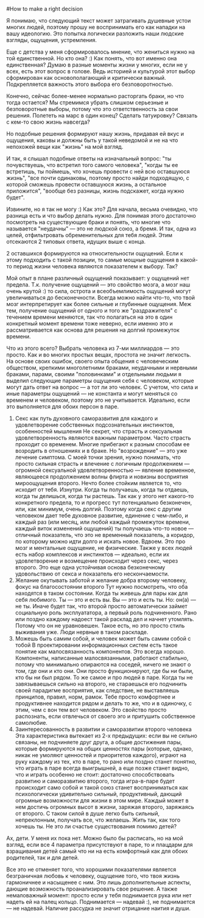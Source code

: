 #How to make a right decision

Я понимаю, что следующий текст может затрагивать душевные устои многих людей, поэтому прошу не воспринимать его как нападки на вашу идеологию. Это попытка логически разложить наши людские взгляды, ощущения, устремления.

Еще с детства у меня сформировалось мнение, что жениться нужно на той единственной. Но кто она? :) Как понять, что вот именно она единственная? Думаю в разные моменты жизни у многих, если не у всех, есть этот вопрос в голове. Ведь историей и культурой этот выбор сформирован как основополагающий и критически важный. Подкрепляется важность этого выбора его безповоротностью.

Конечно, сейчас более-менее нормально расторгать браки, но что тогда остается? Мы стремимся убрать слишком серьезные и безповоротные выборы, потому что это ответственность за свои решения.
Полететь на марс в один конец? Сделать татуировку? Связать с кем-то свою жизнь навсегда?

Но подобные решения формируют нашу жизнь, придавая ей вкус и ощущения, каковы и должны быть у такой неведомой и не на что непохожей вещи как "жизнь" на мой взгляд.

И так, я слышал подобные ответы на изначальный вопрос: "ты почувствуешь, что встретил того самого человека", "когды ты ее встретишь, ты поймешь, что хочешь провести с ней всю оставшуюся жизнь", "все почти одинаковы, поэтому просто найди подходящую, с которой сможешь провести оставшуюся жизнь, а остальное приложится", "вообще без разницы, жизнь подскажет, когда нужно будет".

Извините, но я так не могу :) Как это? Для начала, весьма очевидно, что разница есть и что выбор делать нужно. Для понимая этого достаточно посмотреть на существующие браки и понять, что многие что называется "неудачны" — это не людской союз, а бремя. И так, одна из целей, отфильтровать обременительных для тебя людей. Этим отсекаются 2 типовых ответа, идущих выше с конца.

2 оставшихся формируются на относительности ощущений. Если к этому подходить с такой позиции, то самые мощные ощущения в какой-то период жизни человека являются показателем к выбору. Так?

Мой опыт в плане различный ощущений показывает: у ощущений нет предела. Т.к. получение ощущений — это свойство мозга, а мозг наш очень крутой :) то сила, острота и всеобъемлимость ощущений могут увеличиваться до бесконечности. Всегда можно найти что-то, что твой мозг интерпретирует как более сильные и глубинные ощущения. Меж тем, получение ощущений от одного и того же "раздражителя" с течением времени меняются, так что полагаться на это в один конкретный момент времени тоже неверно, если именно это и рассматривается как основа для решения на долгий промежуток времени.

Что из этого всего? Выбрать человека из 7-ми миллиардов — это просто. Как и во многих простых вещах, простота не значит легкость.
На основе своих ошибок, своего опыта общения с человеческим обществом, крепкими многолетними браками, неудачными и нервными браками, парами, своими "половинками" и отдельными людьми я выделил следующие параметры ощущения себя с человеком, которые могут дать ответ на вопрос — а тот ли это человек. С учетом, что сила и иные параметры ощущений — не константа и могут меняться со временем и человеком, поэтому это не учитывается. Идеально, если это выполняется для обоих персон в паре.

1) Секс как путь духовного саморазвития для каждого и удовлетворение собственных подсознательных инстинктов, особенностей мышления
    Не секрет, что страсть и сексуальная удовлетворенность являются важным параметром. Часто страсть проходит со временем. Многие прибегают к разным способам ее возродить в отношениях и в браке. Но "возрождение" — это уже лечение симптома. С моей точки зрения, нужно понимать, что просто сильная страсть и влечение с логичным продолжением — огромной сексуальной удовлетворенностью — явление временное, являющееся продолжением волны флирта и новизны восприятия мироощущения второго.
    Нечто более стойким является то, что исходит от тебя. Изнутри.
    Когда ты получаешь, когда ты отдаешь, когда ты делишься, когда ты растешь. Так как у этого нет какого-то конкретного предела, то и прогресс тут потенциально безконечен, или, как минимум, очень долгий.
    Поэтому когда секс с другим человеком дает тебе духовное развитие, единение с чем-либо, и каждый раз (или месяц, или любой каждый промежуток времени, каждый виток изменений ощущений) ты получаешь что-то новое — отличный показатель, что это не временный показатель, а коридор, по которому можно идти долго и искать новое. Вдвоем. Это про мозг и ментальные ощущение, не физические.
    Также у всех людей есть набор комплексов и инстинктов — идеально, если их удовлетворение и возмещение происходит через секс, через второго. Это еще одна устойчивая основа безконечному удовольствию от секса и показатель его нескончаемости.
2) Желание окутывать заботой и желание добра второму человеку, фокус на благосостоянии второго
    Тут нужно посмотреть, что оба находятся в таком состоянии. Когда ты живешь для пары как для себя любимого. Ты — это и есть вы. Вы — это и есть ты.
    Но: он(а) — не ты. Иначе будет так, что второй просто автоматически займет социальную роль эксплуататора, а первый роль подчиненного. Рано или поздно каждому надоест такой расклад дел и начнет утомлять. Потому что он не уравновешен. Такое есть, но это просто стиль выживания уже. Люди нервные в таком раскладе.
3) Можешь быть самим собой, и человек может быть самим собой с тобой
    В проектировании информационных систем есть такое понятие как малосвязанность компонентов. Это всегда хорошо. Компоненты, написанные малосвязанными, работают стабильно, потому что минимально опираются на соседей, ничего не знают о том, где они и кто они. Они просто функционируют, где бы ни были, кто бы ни был рядом.
    То же самое и про людей в паре. Когда ты не завязываешься сильно на второго, не стараешься его подчинить своей парадигме восприятия, как следствие, не выставляешь принципов, правил, норм, рамок. Тебе просто комфортнее и продуктивнее находится рядом и делать то же, что и в одиночку, с этим, чем с вон тем вот человеком.
    Это свойство просто распознать, если отвлечься от своего эго и притушить собственное самолюбие.
4) Заинтересованность в развитии и саморазвитии второго человека
    Эта характеристика вытекает из 2-х предыдущих: если вы не сильно связаны, не подчиняете друг друга, а общие достижения пары, которые формируются на общих ценностях пары (которые, однако, никак не умоляют ценностей и приоритетов каждого), играют на руку каждому из тех, кто в паре, то рано или поздно станет понятно, что играть в паре всегда выигрышней, а еще позже станет видно, что и играть особенно не стоит: достаточно способствовать развитию и саморазвитию второго, тогда игра-в-паре будет происходит само собой и такой союз станет восприниматься как психологически удивительно сильный, продуктивный, дающий огромные возможности для жизни в этом мире. Каждый может в нем достичь огромных высот в жизни, заряжая второго, заряжаясь от второго. С таком силой в душе легко быть сильный, непреклонным, получать все, что желаешь. Жить так, как того хочешь ты. Не это ли счастье существования помимо детей?

Ах, дети. У меня их пока нет. Можно было бы расписать, но на мой взгляд, если все 4 параметра присутствуют в паре, то и плацдарм для взращивания детей самый что ни на есть комфортный как для обоих родителей, так и для детей.

Все это не отменяет того, что хорошими показателями является безграничная любовь к человеку, ощущение того, что твоя жизнь гармоничнее и насыщенее с ним. Это лишь дополнительные аспекты, дающие возможность проанализировать свое решение.
А также немаловажный момент: просто если у тебя поднимается рука или нет надеть ей на палец кольцо. Поднимается — надевай :), не поднимается — не надевай. Наличие рассудка не значит отрицание наития и души.